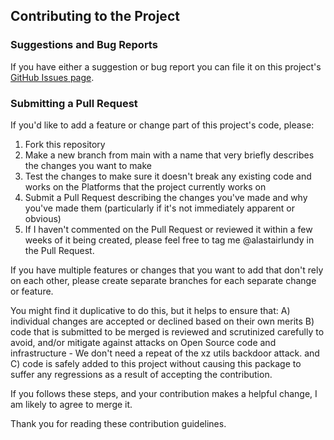 ## Contributing to the Project

### Suggestions and Bug Reports
If you have either a suggestion or bug report you can file it on this project's [GitHub Issues page](https://github.com/alastairlundy/Extensions.Processes/issues/).

### Submitting a Pull Request
If you'd like to add a feature or change part of this project's code, please:
1) Fork this repository
2) Make a new branch from main with a name that very briefly describes the changes you want to make
3) Test the changes to make sure it doesn't break any existing code and works on the Platforms that the project currently works on
4) Submit a Pull Request describing the changes you've made and why you've made them (particularly if it's not immediately apparent or obvious)
5) If I haven't commented on the Pull Request or reviewed it within a few weeks of it being created, please feel free to tag me @alastairlundy in the Pull Request.

If you have multiple features or changes that you want to add that don't rely on each other, please create separate branches for each separate change or feature. 

You might find it duplicative to do this, but it helps to ensure that: 
A) individual changes are accepted or declined based on their own merits
B) code that is submitted to be merged is reviewed and scrutinized carefully to avoid, and/or mitigate against attacks on Open Source code and infrastructure - We don't need a repeat of the xz utils backdoor attack.
and C) code is safely added to this project without causing this package to suffer any regressions as a result of accepting the contribution. 

If you follows these steps, and your contribution makes a helpful change, I am likely to agree to merge it.

Thank you for reading these contribution guidelines.
